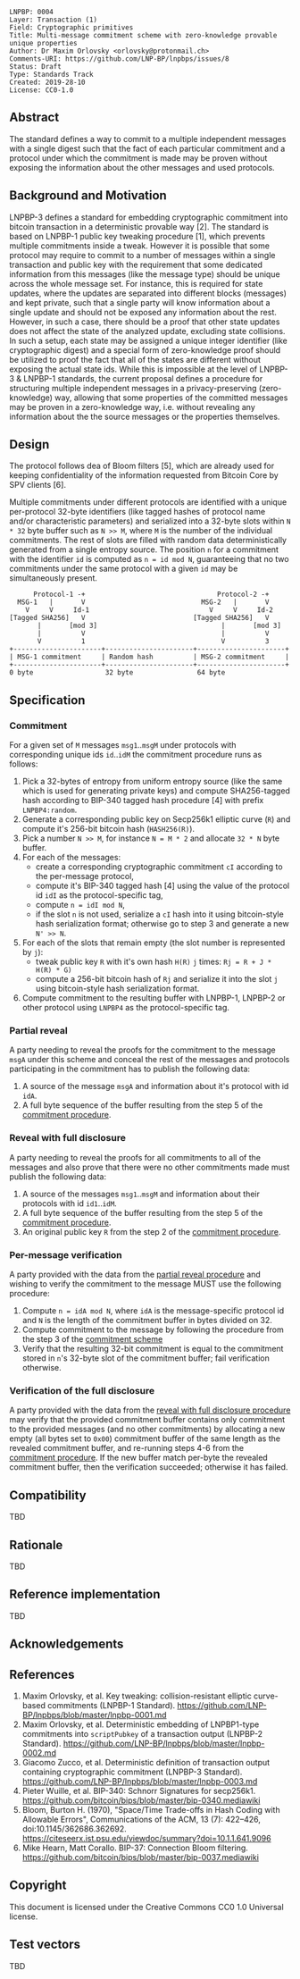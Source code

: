```
LNPBP: 0004
Layer: Transaction (1)
Field: Cryptographic primitives
Title: Multi-message commitment scheme with zero-knowledge provable unique properties
Author: Dr Maxim Orlovsky <orlovsky@protonmail.ch>
Comments-URI: https://github.com/LNP-BP/lnpbps/issues/8
Status: Draft
Type: Standards Track
Created: 2019-28-10
License: CC0-1.0
```

## Abstract

The standard defines a way to commit to a multiple independent messages with a single digest such that the fact of
each particular commitment and a protocol under which the commitment is made may be proven without exposing the 
information about the other messages and used protocols.


## Background and Motivation

LNPBP-3 defines a standard for embedding cryptographic commitment into bitcoin transaction in a deterministic provable 
way [2]. The standard is based on LNPBP-1 public key tweaking procedure [1], which prevents multiple commitments inside 
a tweak. However it is possible that some protocol may require to commit to a number of messages within a single 
transaction and public key with the requirement that some dedicated information from this messages (like the message 
type) should be unique across the whole message set. For instance, this is required for state updates, where the updates 
are separated into different blocks (messages) and kept private, such that a single party will know information about a 
single update and should not be exposed any information about the rest. However, in such a case, there should be a proof 
that other state updates does not affect the state of the analyzed update, excluding state collisions. In such a setup, 
each state may be assigned a unique integer identifier (like cryptographic digest) and a special form of zero-knowledge 
proof should be utilized to proof the fact that all of the states are different without exposing the actual state ids. 
While this is impossible at the level of LNPBP-3 & LNPBP-1 standards, the current proposal defines a procedure for 
structuring multiple independent messages in a privacy-preserving (zero-knowledge) way, allowing that some properties of 
the committed messages may be proven in a zero-knowledge way, i.e. without revealing any information about the the 
source messages or the properties themselves.


## Design

The protocol follows dea of Bloom filters [5], which are already used for keeping confidentiality of the information 
requested from Bitcoin Core by SPV clients [6].

Multiple commitments under different protocols are identified with a unique per-protocol 32-byte identifiers (like tagged
hashes of protocol name and/or characteristic parameters) and serialized into a 32-byte slots within `N * 32` byte buffer
such as `N >> M`, where `M` is the number of the individual commitments. The rest of slots are filled with random data
deterministically generated from a single entropy source. The position `n` for a commitment with the identifier `id`
is computed as `n = id mod N`, guaranteeing that no two commitments under the same protocol with a given `id` may be
simultaneously present.

```
      Protocol-1 -+                                 Protocol-2 -+
  MSG-1   |       V                             MSG-2   |       V
    V     V     Id-1                              V     V     Id-2
[Tagged SHA256]   V                           [Tagged SHA256]   V
       |       [mod 3]                               |       [mod 3]
       |          V                                  |          V
       V          1                                  V          3
+----------------------+----------------------+----------------------+
| MSG-1 commitment     | Random hash          | MSG-2 commitment     |
+----------------------+----------------------+----------------------+
0 byte                  32 byte                64 byte
```

## Specification

### Commitment

For a given set of `M` messages `msg1`..`msgM` under protocols with corresponding unique ids `id`..`idM` the commitment
procedure runs as follows:
1. Pick a 32-bytes of entropy from uniform entropy source (like the same which is used for generating private keys)
   and compute SHA256-tagged hash according to BIP-340 tagged hash procedure [4] with prefix `LNPBP4:random`.
2. Generate a corresponding public key on Secp256k1 elliptic curve (`R`) and compute it's 256-bit bitcoin hash 
   (`HASH256(R)`).
3. Pick a number `N >> M`, for instance `N = M * 2` and allocate `32 * N` byte buffer.
4. For each of the messages:
   - create a corresponding cryptographic commitment `cI` according to the per-message protocol,
   - compute it's BIP-340 tagged hash [4] using the value of the protocol id `idI` as the protocol-specific tag,
   - compute `n = idI mod N`,
   - if the slot `n` is not used, serialize a `cI` hash into it using bitcoin-style hash serialization format;
     otherwise go to step 3 and generate a new `N' >> N`.
5. For each of the slots that remain empty (the slot number is represented by `j`):
   - tweak public key `R` with it's own hash `H(R)` `j` times: `Rj = R + J * H(R) * G)`
   - compute a 256-bit bitcoin hash of `Rj` and serialize it into the slot `j` using bitcoin-style hash serialization 
     format.
6. Compute commitment to the resulting buffer with LNPBP-1, LNPBP-2 or other protocol using `LNPBP4` as the 
   protocol-specific tag.

### Partial reveal

A party needing to reveal the proofs for the commitment to the message `msgA` under this scheme and conceal the rest
of the messages and protocols participating in the commitment has to publish the following data:
1. A source of the message `msgA` and information about it's protocol with id `idA`.
2. A full byte sequence of the buffer resulting from the step 5 of the [commitment procedure](#commitment).

### Reveal with full disclosure

A party needing to reveal the proofs for all commitments to all of the messages and also prove that there were no
other commitments made must publish the following data:
1. A source of the messages `msg1`..`msgM` and information about their protocols with id `id1`..`idM`.
2. A full byte sequence of the buffer resulting from the step 5 of the [commitment procedure](#commitment).
3. An original public key `R` from the step 2 of the [commitment procedure](#commitment).

### Per-message verification

A party provided with the data from the [partial reveal procedure](#partial-reveal) and wishing to verify the commitment
to the message MUST use the following procedure:
1. Compute `n = idA mod N`, where `idA` is the message-specific protocol id and `N` is the length of the commitment
   buffer in bytes divided on 32.
2. Compute commitment to the message by following the procedure from the step 3 of the [commitment scheme](#commitment)
3. Verify that the resulting 32-bit commitment is equal to the commitment stored in `n`'s 32-byte slot of the commitment
   buffer; fail verification otherwise.

### Verification of the full disclosure

A party provided with the data from the [reveal with full disclosure procedure](#reveal-with-full-disclosure) may verify
that the provided commitment buffer contains only commitment to the provided messages (and no other commitments) by
allocating a new empty (all bytes set to `0x00`) commitment buffer of the same length as the revealed commitment buffer, 
and re-running steps 4-6 from the [commitment procedure](#commitment). If the new buffer match per-byte the revealed 
commitment buffer, then the verification succeeded; otherwise it has failed.


## Compatibility

TBD


## Rationale

TBD


## Reference implementation

TBD


## Acknowledgements

## References

1. Maxim Orlovsky, et al. Key tweaking: collision-resistant elliptic curve-based commitments (LNPBP-1 Standard). 
   <https://github.com/LNP-BP/lnpbps/blob/master/lnpbp-0001.md>
2. Maxim Orlovsky, et al. Deterministic embedding of LNPBP1-type commitments into `scriptPubkey` of a transaction output
   (LNPBP-2 Standard). <https://github.com/LNP-BP/lnpbps/blob/master/lnpbp-0002.md>
3. Giacomo Zucco, et al. Deterministic definition of transaction output containing cryptographic commitment
   (LNPBP-3 Standard). <https://github.com/LNP-BP/lnpbps/blob/master/lnpbp-0003.md>
4. Pieter Wuille, et al. BIP-340: Schnorr Signatures for secp256k1.
   <https://github.com/bitcoin/bips/blob/master/bip-0340.mediawiki>
5. Bloom, Burton H. (1970), "Space/Time Trade-offs in Hash Coding with Allowable Errors", 
   Communications of the ACM, 13 (7): 422–426, doi:10.1145/362686.362692.
   <https://citeseerx.ist.psu.edu/viewdoc/summary?doi=10.1.1.641.9096>
6. Mike Hearn, Matt Corallo. BIP-37: Connection Bloom filtering. 
   <https://github.com/bitcoin/bips/blob/master/bip-0037.mediawiki>


## Copyright

This document is licensed under the Creative Commons CC0 1.0 Universal license.


## Test vectors

TBD
